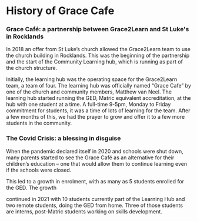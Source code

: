# History of Grace Cafe

### Grace Café: a partnership between Grace2Learn and St Luke's in Rocklands 

In 2018 an offer from St Luke’s church allowed the Grace2Learn team to use the church building in Rocklands. This was the beginning of the partnership and the start of the Community Learning hub, which is running as part of the church structure.  


Initially, the learning hub was the operating space for the Grace2Learn team, a team of four. The learning hub was officially named “Grace Cafe” by one of the church and community members, Matthew van Neel. The learning hub started running the GED, Matric equivalent accreditation, at the hub with one student at a time. A full-time 9-5pm, Monday to Friday commitment for students, it was a time of lots of learning for the team. After a few months of this, we had the prayer to grow and offer it to a few more students in the community.   


### The Covid Crisis: a blessing in disguise

When the pandemic declared itself in 2020 and schools were shut down, many parents started to see the Grace Café as an alternative for their children’s education – one that would allow them to continue learning even if the schools were closed.

This led to a growth in enrolment, with as many as 5 students enrolled for the GED. The growth

continued in 2021 with 10 students currently part of the Learning Hub and two remote students, doing the GED from home. Three of those students are interns, post-Matric students working on skills development.  


